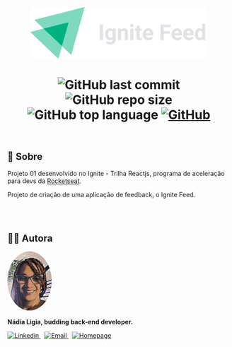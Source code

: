 <p align="center">
  <img src=".github/logo.svg" width=400 alt="Ignite Feed">
</p>

<h1 align="center">
  <img alt="GitHub last commit" src="https://img.shields.io/github/last-commit/nlnadialigia/ignite-feed?color=00875f&style=plastic">
  <img alt="GitHub repo size" src="https://img.shields.io/github/repo-size/nlnadialigia/ignite-feed?color=00875f&style=plastic">
  <img alt="GitHub top language" src="https://img.shields.io/github/languages/top/nlnadialigia/ignite-feed?color=00875f&logoColor=00875f&style=plastic">
  <a href="LICENSE">
  <img alt="GitHub" src="https://img.shields.io/github/license/nlnadialigia/ignite-feed?color=%2300875f&style=plastic">
  </a>
</h1>
<br>

## 📌 Sobre 

Projeto 01 desenvolvido no Ignite - Trilha Reactjs, programa de aceleração para devs da [Rocketseat](https://app.rocketseat.com.br).

Projeto de criação de uma aplicação de feedback, o Ignite Feed.

<br>

<br>

<div id="id99"></div>

## 👩‍💼 Autora
<img src=".github/picture.png" width="100px;" alt="Picture"/>
<p><b>Nádia Ligia, budding back-end developer.</b></p>
<a href="https://www.linkedin.com/in/nlnadialigia/">
  <img alt="Linkedin" src="https://img.shields.io/badge/-Linkedin -00875f?style=flat&logo=Linkedin&logoColor=white&link=https://www.linkedin.com/in/nlnadialigia/" />
</a>&nbsp;
<a href="mailto:nlnadialigia@gmail.com">
  <img alt="Email" src="https://img.shields.io/badge/-Email-00875f?style=flat&logo=Gmail&logoColor=white&link=mailto:nlnadialigia@gmail.com" />
</a>&nbsp;
<a href="https://www.nlnadialigia.com">
  <img alt="Homepage" src="https://img.shields.io/badge/-Homepage-00875f" />
</a>
